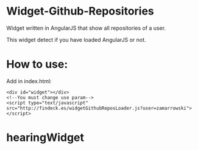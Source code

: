 # Widget-Github-Repositories
Widget written in AngularJS that show all repositories of a user.

This widget detect if you have loaded AngularJS or not.

# How to use:
Add in index.html:
```
<div id="widget"></div>
<!--You must change use param-->
<script type="text/javascript" src="http://findeck.es/widgetGithubReposLoader.js?user=zamarrowski"></script>
```

# hearingWidget

